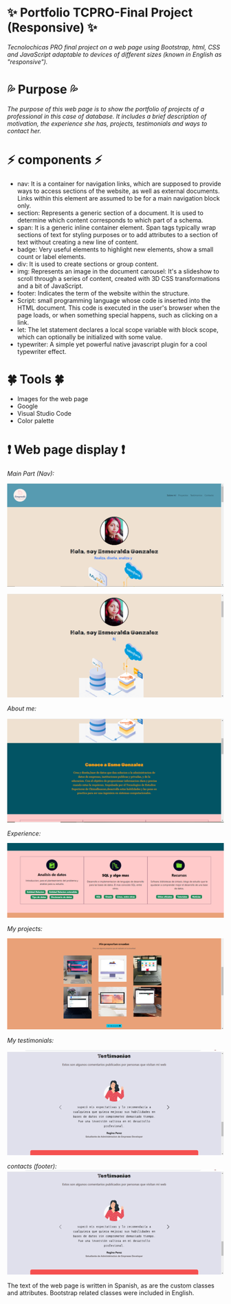 # ✨ Portfolio TCPRO-Final Project (Responsive) ✨ 
*Tecnolochicas PRO final project on a web page using Bootstrap, html, CSS and JavaScript adaptable to devices of different sizes (known in English as "responsive").*

# 💦 Purpose 💦
*The purpose of this web page is to show the portfolio of projects of a professional in this case of database. It includes a brief description of motivation, the experience she has, projects, testimonials and ways to contact her.*

# ⚡ components ⚡
* nav: It is a container for navigation links, which are supposed to provide ways to access sections of the website, as well as external documents. Links within this element are assumed to be for a main navigation block only.
* section: Represents a generic section of a document. It is used to determine which content corresponds to which part of a schema.
* span: It is a generic inline container element. Span tags typically wrap sections of text for styling purposes or to add attributes to a section of text without creating a new line of content.
* badge: Very useful elements to highlight new elements, show a small count or label elements.
* div: It is used to create sections or group content.
* img: Represents an image in the document
carousel: It's a slideshow to scroll through a series of content, created with 3D CSS transformations and a bit of JavaScript.
* footer: Indicates the term of the website within the structure.
* Script: small programming language whose code is inserted into the HTML document. This code is executed in the user's browser when the page loads, or when something special happens, such as clicking on a link.
* let: The let statement declares a local scope variable with block scope, which can optionally be initialized with some value.
* typewriter: A simple yet powerful native javascript plugin for a cool typewriter effect.

# 🍀 Tools 🍀
* Images for the web page
* Google
* Visual Studio Code
* Color palette

# ❗ Web page display ❗
*Main Part (Nav):*

![Main Part](https://github.com/EsmeGonzalez1758/PortafolioTCPRO-Proyecto_Final/blob/3ff174fb113c0d388d3a999a31a7a353e473f066/imagenes/Captura1.PNG)

![Main Part](https://github.com/EsmeGonzalez1758/PortafolioTCPRO-Proyecto_Final/blob/3ff174fb113c0d388d3a999a31a7a353e473f066/imagenes/captura2.PNG)

*About me:*

![About me](https://github.com/EsmeGonzalez1758/PortafolioTCPRO-Proyecto_Final/blob/3ff174fb113c0d388d3a999a31a7a353e473f066/imagenes/captura3.PNG)

*Experience:*

![Experience](https://github.com/EsmeGonzalez1758/PortafolioTCPRO-Proyecto_Final/blob/3ff174fb113c0d388d3a999a31a7a353e473f066/imagenes/captura4.PNG)

*My projects:*

![My projects](https://github.com/EsmeGonzalez1758/PortafolioTCPRO-Proyecto_Final/blob/3ff174fb113c0d388d3a999a31a7a353e473f066/imagenes/captura5.PNG)

*My testimonials:*

![My testimonials](https://github.com/EsmeGonzalez1758/PortafolioTCPRO-Proyecto_Final/blob/3ff174fb113c0d388d3a999a31a7a353e473f066/imagenes/captura6.PNG)

*contacts (footer):*
![contacts](https://github.com/EsmeGonzalez1758/PortafolioTCPRO-Proyecto_Final/blob/3ff174fb113c0d388d3a999a31a7a353e473f066/imagenes/captura6.PNG)

The text of the web page is written in Spanish, as are the custom classes and attributes. Bootstrap related classes were included in English.

